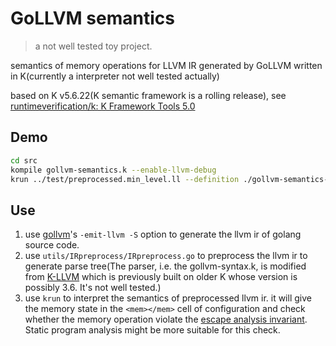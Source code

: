 # GoLLVM semantics

> a not well tested toy project.

semantics of memory operations for LLVM IR generated by GoLLVM written in K(currently a interpreter not well tested actually)

based on K v5.6.22(K semantic framework is a rolling release), see [runtimeverification/k: K Framework Tools 5.0](https://github.com/runtimeverification/k)

## Demo

```bash
cd src
kompile gollvm-semantics.k --enable-llvm-debug
krun ../test/preprocessed.min_level.ll --definition ./gollvm-semantics-kompiled --statistics > log # run the interpreter with statistics of rewriting steps
```

## Use

1. use [gollvm](https://go.googlesource.com/gollvm/)'s `-emit-llvm -S` option to generate the llvm ir of golang source code.
2. use `utils/IRpreprocess/IRpreprocess.go` to preprocess the llvm ir to generate parse tree(The parser, i.e. the gollvm-syntax.k, is modified from [K-LLVM](https://github.com/liyili2/llvm-semantics-1) which is previously built on older K whose version is possibly 3.6. It's not well tested.)
3. use `krun` to interpret the semantics of preprocessed llvm ir. it will give the memory state in the `<mem></mem>` cell of configuration and check whether the memory operation violate the [escape analysis invariant](https://github.com/golang/go/blob/release-branch.go1.17/src/cmd/compile/internal/escape/escape.go#L25). Static program analysis might be more suitable for this check.

